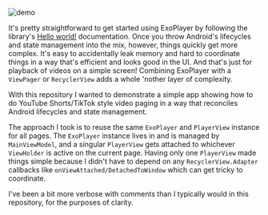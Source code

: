 ![demo](https://github.com/nihk/youtube-shorts/blob/main/demo.gif)

It's pretty straightforward to get started using ExoPlayer by following the library's [Hello world!](https://exoplayer.dev/hello-world.html) documentation. Once you throw Android's lifecycles and state management into the mix, however, things quickly get more complex. It's easy to accidentally leak memory and hard to coordinate things in a way that's efficient and looks good in the UI. And that's just for playback of videos on a simple screen! Combining ExoPlayer with a `ViewPager` or `RecyclerView` adds a whole 'nother layer of complexity.

With this repository I wanted to demonstrate a simple app showing how to do YouTube Shorts/TikTok style video paging in a way that reconciles Android lifecycles and state management.

The approach I took is to reuse the same `ExoPlayer` and `PlayerView` instance for all pages. The `ExoPlayer` instance lives in and is managed by `MainViewModel`, and a singular `PlayerView` gets attached to whichever `ViewHolder` is active on the current page. Having only one `PlayerView` made things simple because I didn't have to depend on any `RecyclerView.Adapter` callbacks like `onViewAttached/DetachedToWindow` which can get tricky to coordinate.

I've been a bit more verbose with comments than I typically would in this repository, for the purposes of clarity.